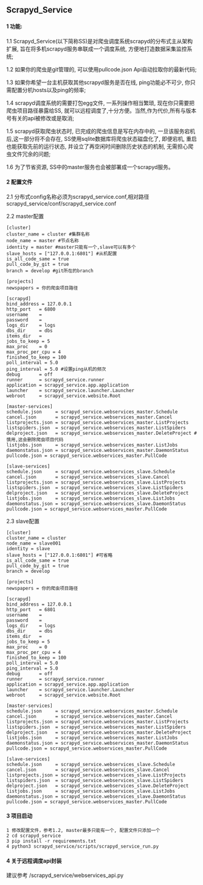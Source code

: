 ## Scrapyd_Service

#### 1 功能:
1.1 Scrapyd_Service(以下简称SS)是对爬虫调度系统scrapyd的分布式主从架构扩展, 旨在将多机scrapyd服务串联成一个调度系统, 方便地打造数据采集监控系统;

1.2 如果你的爬虫是git管理的, 可以使用pullcode.json Api自动拉取你的最新代码;

1.3 如果你希望一台主机获取其他scrapyd服务是否在线, ping功能必不可少, 你只需配置分机hosts以及ping的频率;

1.4 scrapyd调度系统的需要打包egg文件, 一系列操作相当繁琐, 现在你只需要把爬虫项目路径暴露给SS, 就可以远程调度了,十分方便。当然,作为代价,所有与版本号有关的api被修改或是取消;

1.5 scrapyd获取爬虫状态时, 已完成的爬虫信息是写在内存中的, 一旦该服务宕机后,这一部分将不会存在, SS使用sqlite数据库将爬虫状态磁盘化了, 即便宕机, 重启也能获取先前的运行状态, 并设立了再空闲时间删除历史状态的机制, 无需担心爬虫文件冗余的问题;

1.6 为了节省资源, SS中的master服务也会被部署成一个scrapyd服务。

#### 2 配置文件
2.1 分布式config名称必须为scrapyd_service.conf,相对路径scrapyd_service/conf/scrapyd_service.conf

2.2 master配置
``` master's conf
[cluster]
cluster_name = cluster #集群名称
node_name = master #节点名称
identity = master #master只能有一个,slave可以有多个
slave_hosts = ["127.0.0.1:6801"] #从机配置
is_all_code_same = true
pull_code_by_git = true
branch = develop #git所在的branch

[projects]
newspapers = 你的爬虫项目路径

[scrapyd]
bind_address = 127.0.0.1
http_port   = 6800
username    =
password    =
logs_dir    = logs
dbs_dir     = dbs
items_dir   =
jobs_to_keep = 5
max_proc    = 0
max_proc_per_cpu = 4
finished_to_keep = 100
poll_interval = 5.0
ping_interval = 5.0 #设置ping从机的频次
debug       = off
runner      = scrapyd_service.runner
application = scrapyd_service.app.application
launcher    = scrapyd_service.launcher.Launcher
webroot     = scrapyd_service.website.Root

[master-services]
schedule.json     = scrapyd_service.webservices_master.Schedule
cancel.json       = scrapyd_service.webservices_master.Cancel
listprojects.json = scrapyd_service.webservices_master.ListProjects
listspiders.json  = scrapyd_service.webservices_master.ListSpiders
delproject.json   = scrapyd_service.webservices_master.DeleteProject #慎用,这会删除爬虫项目代码
listjobs.json     = scrapyd_service.webservices_master.ListJobs
daemonstatus.json = scrapyd_service.webservices_master.DaemonStatus
pullcode.json = scrapyd_service.webservices_master.PullCode

[slave-services]
schedule.json     = scrapyd_service.webservices_slave.Schedule
cancel.json       = scrapyd_service.webservices_slave.Cancel
listprojects.json = scrapyd_service.webservices_slave.ListProjects
listspiders.json  = scrapyd_service.webservices_slave.ListSpiders
delproject.json   = scrapyd_service.webservices_slave.DeleteProject
listjobs.json     = scrapyd_service.webservices_slave.ListJobs
daemonstatus.json = scrapyd_service.webservices_slave.DaemonStatus
pullcode.json = scrapyd_service.webservices_master.PullCode
```

2.3 slave配置
``` slave's config
[cluster]
cluster_name = cluster
node_name = slave001
identity = slave
slave_hosts = ["127.0.0.1:6801"] #可省略
is_all_code_same = true
pull_code_by_git = true
branch = develop

[projects]
newspapers = 你的爬虫项目路径

[scrapyd]
bind_address = 127.0.0.1
http_port   = 6801
username    =
password    =
logs_dir    = logs
dbs_dir     = dbs
items_dir   =
jobs_to_keep = 5
max_proc    = 0
max_proc_per_cpu = 4
finished_to_keep = 100
poll_interval = 5.0
ping_interval = 5.0
debug       = off
runner      = scrapyd_service.runner
application = scrapyd_service.app.application
launcher    = scrapyd_service.launcher.Launcher
webroot     = scrapyd_service.website.Root

[master-services]
schedule.json     = scrapyd_service.webservices_master.Schedule
cancel.json       = scrapyd_service.webservices_master.Cancel
listprojects.json = scrapyd_service.webservices_master.ListProjects
listspiders.json  = scrapyd_service.webservices_master.ListSpiders
delproject.json   = scrapyd_service.webservices_master.DeleteProject
listjobs.json     = scrapyd_service.webservices_master.ListJobs
daemonstatus.json = scrapyd_service.webservices_master.DaemonStatus
pullcode.json = scrapyd_service.webservices_master.PullCode

[slave-services]
schedule.json     = scrapyd_service.webservices_slave.Schedule
cancel.json       = scrapyd_service.webservices_slave.Cancel
listprojects.json = scrapyd_service.webservices_slave.ListProjects
listspiders.json  = scrapyd_service.webservices_slave.ListSpiders
delproject.json   = scrapyd_service.webservices_slave.DeleteProject
listjobs.json     = scrapyd_service.webservices_slave.ListJobs
daemonstatus.json = scrapyd_service.webservices_slave.DaemonStatus
pullcode.json = scrapyd_service.webservices_master.PullCode
```

#### 3 项目启动
```
1 修改配置文件，参考1.2, master最多只能有一个, 配置文件只添加一个
2 cd scrapyd_service
3 pip install -r requirements.txt
4 python3 scrapyd_service/scripts/scrapyd_service_run.py
```

#### 4 关于远程调度api封装
建议参考 /scrapyd_service/webservices_api.py


